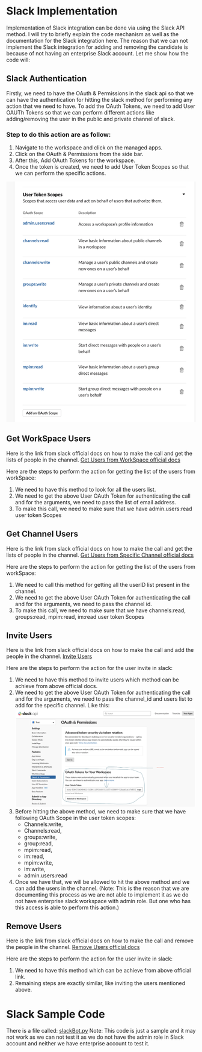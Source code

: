 # Slack Implementation

Implementation of Slack integration can be done via using the Slack API method. I will try to briefly explain the code mechanism as well as the documentation for the Slack integration here. The reason that we can not implement the Slack integration for adding and removing the candidate is because of not having an enterprise Slack account. Let me show how the code will:

## Slack Authentication
Firstly, we need to have the OAuth & Permissions in the slack api so that we can have the authentication for hitting the slack method for performing any action that we need to have. To add the OAuth Tokens, we need to add User OAUTh Tokens so that we can perform different actions like adding/removing the user in the public and private channel of slack.

### Step to do this action are as follow:
1. Navigate to the workspace and click on the managed apps.
2. Click on the OAuth & Permissions from the side bar.
3. After this, Add OAuth Tokens for the workspace.
4. Once the token is created, we need to add User Token Scopes so that we can perform the specific actions.

![User Token Scopes](/docs/images/UserAuth_Scope.png)

## Get WorkSpace Users
Here is the link from slack official docs on how to make the call and get the lists of people in the channel.
[Get Users from WorkSpace official docs](https://api.slack.com/methods/users.lookupByEmail)

Here are the steps to perform the action for getting the list of the users from workSpace:
 1. We need to have this method to look for all the users list.
 2. We need to get the above User OAuth Token for authenticating the call and for the arguments, we need to pass the list of email address.
 3. To make this call, we need to make sure that we have admin.users:read user token Scopes

 ## Get Channel Users
 Here is the link from slack official docs on how to make the call and get the lists of people in the channel.
 [Get Users from Specific Channel official docs](https://api.slack.com/methods/conversations.members)

 Here are the steps to perform the action for getting the list of the users from workSpace:
 1. We need to call this method for  getting all the userID list present in the channel.
 2. We need to get the above User OAuth Token for authenticating the call and for the arguments, we need to pass the channel id.
 3. To make this call, we need to make sure that we have channels:read, groups:read, mpim:read, im:read user token Scopes

 ## Invite Users
Here is the link from slack official docs on how to make the call and add the people in the channel.
[Invite Users](https://api.slack.com/methods/conversations.invite)

Here are the steps to perform the action for the user invite in slack:
 1. We need to have this method to invite users which method can be achieve from above official docs.
 2. We need to get the above User OAuth Token for authenticating the call and for the arguments, we need to pass the channel_id and users list to add for the specific channel. Like this:
    ![UserAuth Token](/docs/images/UserAuth.png)
 3. Before hitting the above method, we need to make sure that we have following OAuth Scope in the user token scopes:
    - Channels:write, 
    - Channels:read,
    - groups:write,
    - group:read,
    - mpim:read,
    - im:read,
    - mpim:write, 
    - im:write, 
    - admin.users:read
 4. Once we have that, we will be allowed to hit the above method and we can add the users in the channel. (Note: This is the reason that we are documenting this process as we are
    not able to implement it as we do not have enterprise slack workspace with admin role. But one who has this access is able to perform this action.)

## Remove Users
Here is the link from slack official docs on how to make the call and remove the people in the channel.
[Remove Users official docs](https://api.slack.com/methods/conversations.kick)

Here are the steps to perform the action for the user invite in slack:
 1. We need to have this method  which can be achieve from above official link.
 2. Remaining steps are exactly similar, like inviting the users mentioned above.

# Slack Sample Code
There is a file called:
[slackBot.py](../src/slack/channel.py)
Note: This code is just a sample and it may not work as we can not test it as we do not have the admin role in Slack account and neither we have enterprise account to test it.
